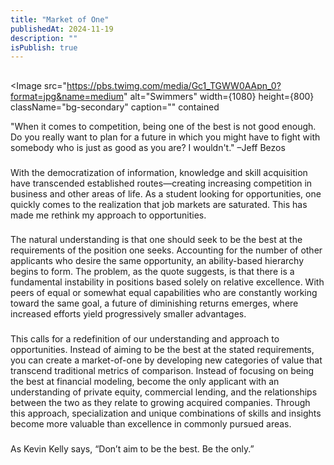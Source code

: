 ```yaml
---
title: "Market of One"
publishedAt: 2024-11-19
description: ""
isPublish: true
---
```

## 


 <Image
  src="https://pbs.twimg.com/media/Gc1_TGWW0AApn_0?format=jpg&name=medium"
  alt="Swimmers"
  width={1080}
  height={800}
  className="bg-secondary"
  caption=""
  contained




"When it comes to competition, being one of the best is not good enough. Do you really want to
plan for a future in which you might have to fight with somebody who is just as good as you are?
I wouldn't." –Jeff Bezos

###

With the democratization of information, knowledge and skill acquisition have transcended
established routes—creating increasing competition in business and other areas of life. As a
student looking for opportunities, one quickly comes to the realization that job markets are
saturated. This has made me rethink my approach to opportunities.

###

The natural understanding is that one should seek to be the best at the requirements of the
position one seeks. Accounting for the number of other applicants who desire the same
opportunity, an ability-based hierarchy begins to form. The problem, as the quote suggests, is
that there is a fundamental instability in positions based solely on relative excellence. With peers
of equal or somewhat equal capabilities who are constantly working toward the same goal, a
future of diminishing returns emerges, where increased efforts yield progressively smaller
advantages.

###

This calls for a redefinition of our understanding and approach to opportunities. Instead of
aiming to be the best at the stated requirements, you can create a market-of-one by developing
new categories of value that transcend traditional metrics of comparison. Instead of focusing on
being the best at financial modeling, become the only applicant with an understanding of private
equity, commercial lending, and the relationships between the two as they relate to growing
acquired companies. Through this approach, specialization and unique combinations of skills and
insights become more valuable than excellence in commonly pursued areas.

### 
As Kevin Kelly says, “Don’t aim to be the best. Be the only.”

### 